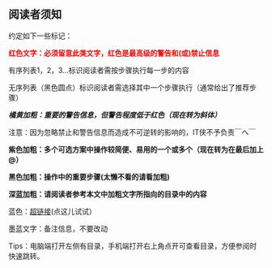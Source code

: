 ## 阅读者须知

约定如下一些标记：

<b><font color=red> 红色文字：必须留意此类文字，红色是最高级的警告和(或)禁止信息 </font> </b>

有序列表1，2，3...标识阅读者需按步骤执行每一步的内容

无序列表（黑色圆点）标识阅读者需选择其中一个步骤执行（通常给出了推荐步骤）

**_橘黄加粗：重要的警告信息，但警告程度低于红色（现在转为斜体）_**

注意：因为忽略禁止和警告信息而造成不可逆转的影响的，IT侠不予负责￣へ￣

**紫色加粗：多个可选方案中操作较简便、易用的一个或多个（现在转为在最后加上@）**

**黑色加粗：操作中的重要步骤(太懒不看的请看加粗)**

**深蓝加粗：请阅读者参考本文中加粗文字所指向的目录中的内容**

蓝色：[超链接](https://itxia.club)(点这儿试试）

墨蓝文字：备注信息，不要改动

Tips：电脑端打开左侧有目录，手机端打开右上角点开可查看目录，方便参阅时快速跳转。